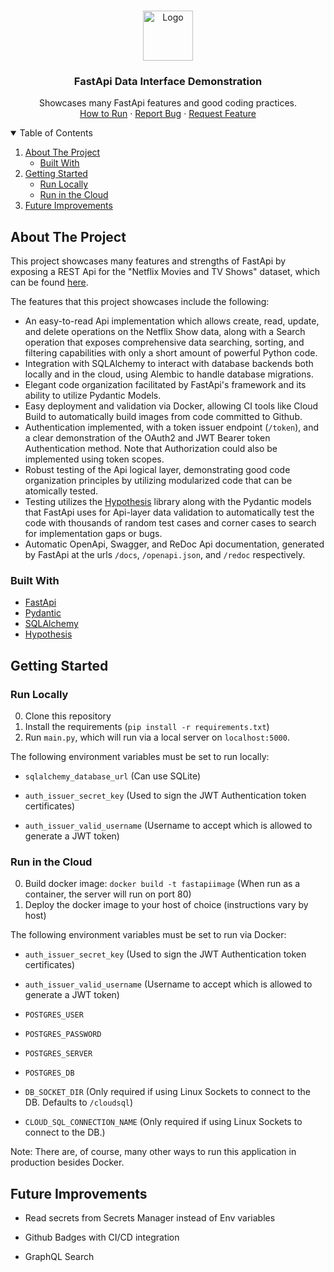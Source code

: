 <!--
*** Thanks for checking out the Best-README-Template. If you have a suggestion
*** that would make this better, please fork the repo and create a pull request
*** or simply open an issue with the tag "enhancement".
*** Thanks again! Now go create something AMAZING! :D
-->



<!-- PROJECT SHIELDS -->
<!--
*** I'm using markdown "reference style" links for readability.
*** Reference links are enclosed in brackets [ ] instead of parentheses ( ).
*** See the bottom of this document for the declaration of the reference variables
*** for contributors-url, forks-url, etc. This is an optional, concise syntax you may use.
*** https://www.markdownguide.org/basic-syntax/#reference-style-links

[![LinkedIn][linkedin-shield]][linkedin-url]
-->


<!-- PROJECT LOGO -->
<br />
<p align="center">
  <a href="https://github.com/othneildrew/Best-README-Template">
    <img src="https://github.com/othneildrew/Best-README-Template/raw/master/images/logo.png" alt="Logo" width="80" height="80">
  </a>

  <h3 align="center">FastApi Data Interface Demonstration</h3>

  <p align="center">
    Showcases many FastApi features and good coding practices.
    <br />
    <a href="https://github.com/othneildrew/Best-README-Template">How to Run</a>
    ·
    <a href="https://github.com/othneildrew/Best-README-Template/issues">Report Bug</a>
    ·
    <a href="https://github.com/othneildrew/Best-README-Template/issues">Request Feature</a>
  </p>
</p>



<!-- TABLE OF CONTENTS -->
<details open="open">
  <summary>Table of Contents</summary>
  <ol>
    <li>
      <a href="#about-the-project">About The Project</a>
      <ul>
        <li><a href="#built-with">Built With</a></li>
      </ul>
    </li>
    <li>
      <a href="#getting-started">Getting Started</a>
      <ul>
        <li><a href="#run-locally">Run Locally</a></li>
        <li><a href="#run-in-the-cloud">Run in the Cloud</a></li>
      </ul>
    </li>
    <li><a href="#future-improvements">Future Improvements</a></li>
  </ol>
</details>



<!-- ABOUT THE PROJECT -->
## About The Project


This project showcases many features and strengths of FastApi by exposing a REST Api for the "Netflix Movies and TV Shows" 
dataset, which can be found <a href="https://www.kaggle.com/shivamb/netflix-shows?select=netflix_titles.csv">here</a>.

The features that this project showcases include the following:

* An easy-to-read Api implementation which allows create, read, update, and delete operations on the Netflix Show data,
along with a Search operation that exposes comprehensive data searching, sorting, and filtering capabilities with only 
a short amount of powerful Python code.
* Integration with SQLAlchemy to interact with database backends both locally and in the cloud, using Alembic to handle
database migrations.
* Elegant code organization facilitated by FastApi's framework and its ability to utilize Pydantic Models.
* Easy deployment and validation via Docker, allowing CI tools like Cloud Build to automatically build images from code
committed to Github.
* Authentication implemented, with a token issuer endpoint (`/token`), and a clear demonstration of the OAuth2 and 
JWT Bearer token Authentication method. Note that Authorization could also be implemented using token scopes.
* Robust testing of the Api logical layer, demonstrating good code organization principles by utilizing modularized
code that can be atomically tested.
* Testing utilizes the <a href="https://hypothesis.readthedocs.io/en/latest/">Hypothesis</a> library along with the 
Pydantic models that FastApi uses for Api-layer data validation to automatically test the code with thousands of random
test cases and corner cases to search for implementation gaps or bugs.
* Automatic OpenApi, Swagger, and ReDoc Api documentation, generated by FastApi at the urls `/docs`, `/openapi.json`, 
and `/redoc` respectively.



### Built With

* [FastApi](https://fastapi.tiangolo.com/)
* [Pydantic](https://pydantic-docs.helpmanual.io/)
* [SQLAlchemy](https://www.sqlalchemy.org/)
* [Hypothesis](https://hypothesis.readthedocs.io/)



<!-- GETTING STARTED -->
## Getting Started


### Run Locally

0. Clone this repository
1. Install the requirements (`pip install -r requirements.txt`)
2. Run `main.py`, which will run via a local server on `localhost:5000`.

The following environment variables must be set to run locally:

* `sqlalchemy_database_url` (Can use SQLite)

* `auth_issuer_secret_key` (Used to sign the JWT Authentication token certificates)

* `auth_issuer_valid_username` (Username to accept which is allowed to generate a JWT token)

### Run in the Cloud

0. Build docker image: `docker build -t fastapiimage` (When run as a container, the server will run on port 80)
1. Deploy the docker image to your host of choice (instructions vary by host)

The following environment variables must be set to run via Docker:

* `auth_issuer_secret_key` (Used to sign the JWT Authentication token certificates)

* `auth_issuer_valid_username` (Username to accept which is allowed to generate a JWT token)

* `POSTGRES_USER`

* `POSTGRES_PASSWORD`

* `POSTGRES_SERVER`

* `POSTGRES_DB`

* `DB_SOCKET_DIR` (Only required if using Linux Sockets to connect to the DB. Defaults to `/cloudsql`)

* `CLOUD_SQL_CONNECTION_NAME` (Only required if using Linux Sockets to connect to the DB.)


Note: There are, of course, many other ways to run this application in production besides Docker.



## Future Improvements

* Read secrets from Secrets Manager instead of Env variables

* Github Badges with CI/CD integration

* GraphQL Search







<!-- MARKDOWN LINKS & IMAGES -->
<!-- https://www.markdownguide.org/basic-syntax/#reference-style-links -->





